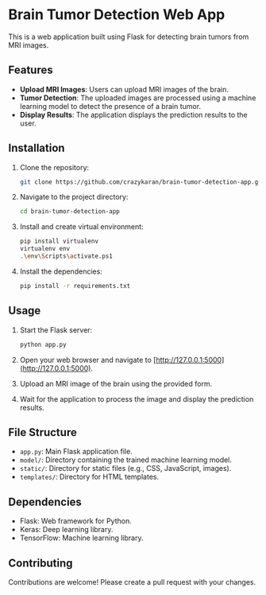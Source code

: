 # Brain Tumor Detection Web App

This is a web application built using Flask for detecting brain tumors from MRI images.

## Features

- **Upload MRI Images**: Users can upload MRI images of the brain.
- **Tumor Detection**: The uploaded images are processed using a machine learning model to detect the presence of a brain tumor.
- **Display Results**: The application displays the prediction results to the user.

## Installation

1. Clone the repository:

    ```bash
    git clone https://github.com/crazykaran/brain-tumor-detection-app.git
    ```

2. Navigate to the project directory:

    ```bash
    cd brain-tumor-detection-app
    ```

3. Install and create virtual environment:

    ```bash
    pip install virtualenv
    virtualenv env
    .\env\Scripts\activate.ps1
    ```

4. Install the dependencies:

    ```bash
    pip install -r requirements.txt
    ```

## Usage

1. Start the Flask server:

    ```bash
    python app.py
    ```

2. Open your web browser and navigate to [http://127.0.0.1:5000](http://127.0.0.1:5000).

3. Upload an MRI image of the brain using the provided form.

4. Wait for the application to process the image and display the prediction results.

## File Structure

- `app.py`: Main Flask application file.
- `model/`: Directory containing the trained machine learning model.
- `static/`: Directory for static files (e.g., CSS, JavaScript, images).
- `templates/`: Directory for HTML templates.

## Dependencies

- Flask: Web framework for Python.
- Keras: Deep learning library.
- TensorFlow: Machine learning library.
  

## Contributing

Contributions are welcome! Please create a pull request with your changes.


